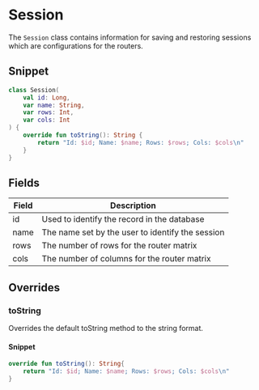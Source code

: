 # Session

The `Session` class contains information for saving and restoring sessions
which are configurations for the routers.

## Snippet

```kt
class Session(
	val id: Long,
	var name: String,
	var rows: Int,
	var cols: Int
) {
	override fun toString(): String {
		return "Id: $id; Name: $name; Rows: $rows; Cols: $cols\n"
	}
}
```

## Fields

| Field | Description                                      |
| ----- | ------------------------------------------------ |
| id    | Used to identify the record in the database      |
| name  | The name set by the user to identify the session |
| rows  | The number of rows for the router matrix         |
| cols  | The number of columns for the router matrix      |

## Overrides

### toString

Overrides the default toString method to the string format.

#### Snippet

```kt
override fun toString(): String{
	return "Id: $id; Name: $name; Rows: $rows; Cols: $cols\n"
}
```